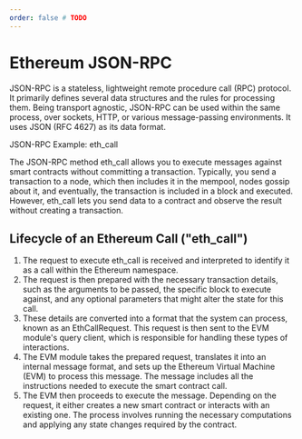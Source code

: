 ```yaml
---
order: false # TODO
---
```


# Ethereum JSON-RPC

JSON-RPC is a stateless, lightweight remote procedure call (RPC) protocol. It
primarily defines several data structures and the rules for processing them.
Being transport agnostic, JSON-RPC can be used within the same process, over
sockets, HTTP, or various message-passing environments. It uses JSON (RFC 4627)
as its data format.

JSON-RPC Example: eth_call

The JSON-RPC method eth_call allows you to execute messages against smart
contracts without committing a transaction. Typically, you send a transaction to
a node, which then includes it in the mempool, nodes gossip about it, and
eventually, the transaction is included in a block and executed. However,
eth_call lets you send data to a contract and observe the result without creating
a transaction.

## Lifecycle of an Ethereum Call ("eth_call") 

1. The request to execute eth_call is received and interpreted to identify it as
   a call within the Ethereum namespace.
2. The request is then prepared with the necessary transaction details, such as
   the arguments to be passed, the specific block to execute against, and any
optional parameters that might alter the state for this call.
3. These details are converted into a format that the system can process, known
   as an EthCallRequest. This request is then sent to the EVM module's query
client, which is responsible for handling these types of interactions.
4. The EVM module takes the prepared request, translates it into an internal
   message format, and sets up the Ethereum Virtual Machine (EVM) to process this
message. The message includes all the instructions needed to execute the smart
contract call.
5. The EVM then proceeds to execute the message. Depending on the request, it
   either creates a new smart contract or interacts with an existing one. The
process involves running the necessary computations and applying any state
changes required by the contract.


